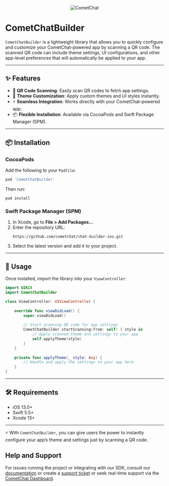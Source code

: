 <p align="center">
  <img alt="CometChat" src="https://assets.cometchat.io/website/images/logos/banner.png">
</p>

# CometChatBuilder

`CometChatBuilder` is a lightweight library that allows you to quickly configure and customize your CometChat-powered app by scanning a QR code. The scanned QR code can include theme settings, UI configurations, and other app-level preferences that will automatically be applied to your app.  

---

## ✨ Features
- 📱 **QR Code Scanning**: Easily scan QR codes to fetch app settings.  
- 🎨 **Theme Customization**: Apply custom themes and UI styles instantly.  
- ⚡ **Seamless Integration**: Works directly with your CometChat-powered app.  
- 📦 **Flexible Installation**: Available via CocoaPods and Swift Package Manager (SPM).  

---

## 📦 Installation

### CocoaPods
Add the following to your `Podfile`:
```ruby
pod 'CometChatBuilder'
```
Then run:
```bash
pod install
```

### Swift Package Manager (SPM)
1. In Xcode, go to **File > Add Packages...**  
2. Enter the repository URL:
   ```
   https://github.com/cometchat/chat-builder-ios.git
   ```
3. Select the latest version and add it to your project.

---

## 🚀 Usage

Once installed, import the library into your `ViewController`:

```swift
import UIKit
import CometChatBuilder

class ViewController: UIViewController {
    
    override func viewDidLoad() {
        super.viewDidLoad()
        
        // Start scanning QR code for app settings
        CometChatBuilder.startScanning(from: self) { style in
            // Apply scanned theme and settings to your app
            self.applyTheme(style)
        }
    }
    
    private func applyTheme(_ style: Any) {
        // Handle and apply the settings to your app here
    }
}
```

---

## 🛠 Requirements
- iOS 13.0+  
- Swift 5.5+  
- Xcode 13+  

---

⚡ With `CometChatBuilder`, you can give users the power to instantly configure your app’s theme and settings just by scanning a QR code.  

## Help and Support
For issues running the project or integrating with our SDK, consult our [documentation](https://www.cometchat.com/docs/sdk/ios/overview) or create a [support ticket](https://help.cometchat.com/hc/en-us) or seek real-time support via the [CometChat Dashboard](https://app.cometchat.com/).


